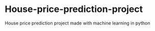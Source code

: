 # House-price-prediction-project
House price prediction project made with machine learning in python
